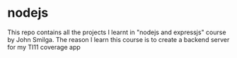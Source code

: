 # nodejs
This repo contains all the projects I learnt in "nodejs and expressjs" course by John Smilga. The reason I learn this course is to create a backend server for my TI11 coverage app
